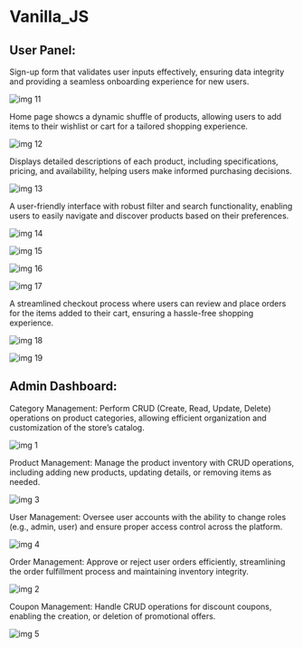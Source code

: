 # Vanilla_JS

## User Panel:



Sign-up form that validates user inputs effectively, ensuring data integrity and providing a seamless onboarding experience for new users.

![img 11](https://github.com/user-attachments/assets/9b3853a9-ccb3-453c-93f8-a6f2a3abb180)

Home page showcs a dynamic shuffle of products, allowing users to add items to their wishlist or cart for a tailored shopping experience.

![img 12](https://github.com/user-attachments/assets/2bac6f72-f706-4885-a7b9-348e0b069adb)

Displays detailed descriptions of each product, including specifications, pricing, and availability, helping users make informed purchasing decisions.

![img 13](https://github.com/user-attachments/assets/b824b042-b195-4340-bc6f-3a5cb47ba6d0)


A user-friendly interface with robust filter and search functionality, enabling users to easily navigate and discover products based on their preferences.

![img 14](https://github.com/user-attachments/assets/b95f9cb1-5219-4d3b-9d8c-3bffd4a5a34d)

![img 15](https://github.com/user-attachments/assets/cc1ac3c0-e752-4dcf-9273-77f30c53df9f)

![img 16](https://github.com/user-attachments/assets/beb20343-1fd6-4681-892b-5073ce613acc)

![img 17](https://github.com/user-attachments/assets/91259dec-c599-465d-a583-70726079dc39)

A streamlined checkout process where users can review and place orders for the items added to their cart, ensuring a hassle-free shopping experience.

![img 18](https://github.com/user-attachments/assets/a987cdc3-8632-49b3-b073-0c74c98ce194)

![img 19](https://github.com/user-attachments/assets/d05e18f8-2bff-4d76-a7d1-8a7fe9c3eb8f)



## Admin Dashboard:

Category Management:
Perform CRUD (Create, Read, Update, Delete) operations on product categories, allowing efficient organization and customization of the store’s catalog.

![img 1](https://github.com/user-attachments/assets/ff3b6b57-6a8b-44c3-ac70-be87ba172156)

Product Management:
Manage the product inventory with CRUD operations, including adding new products, updating details, or removing items as needed.

![img 3](https://github.com/user-attachments/assets/72427fb9-cb71-456a-850f-b2b8227c4db6)

User Management:
Oversee user accounts with the ability to change roles (e.g., admin, user) and ensure proper access control across the platform.

![img 4](https://github.com/user-attachments/assets/fda6b8e4-983f-40f8-9dda-e0d2fbb483ae)

Order Management:
Approve or reject user orders efficiently, streamlining the order fulfillment process and maintaining inventory integrity.

![img 2](https://github.com/user-attachments/assets/2c596cba-1640-4749-8b99-4a96f23eae49)

Coupon Management:
Handle CRUD operations for discount coupons, enabling the creation, or deletion of promotional offers.

![img 5](https://github.com/user-attachments/assets/94b6f924-b731-4145-b833-5e6f73ebc846)


